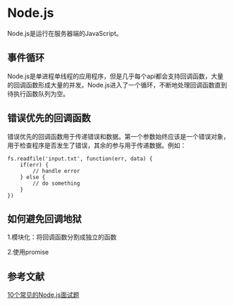 # Node.js

Node.js是运行在服务器端的JavaScript。

## 事件循环

Node.js是单进程单线程的应用程序，但是几乎每个api都会支持回调函数，大量的回调函数形成大量的并发。Node.js进入了一个循环，不断地处理回调函数直到待执行函数队列为空。

## 错误优先的回调函数

错误优先的回调函数用于传递错误和数据。第一个参数始终应该是一个错误对象，用于检查程序是否发生了错误，其余的参与用于传递数据。例如：

```
fs.readfile('input.txt', function(err, data) {
    if(err) {
        // handle error
    } else {
        // do something
    }
})
```



## 如何避免回调地狱

1.模块化：将回调函数分割成独立的函数

2.使用promise

## 参考文献

[10个常见的Node.js面试题](http://www.admin10000.com/document/6715.html)

